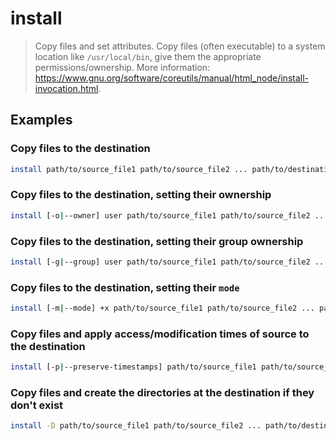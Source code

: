 # install

> Copy files and set attributes. Copy files (often executable) to a system location like `/usr/local/bin`, give them the appropriate permissions/ownership. More information: <https://www.gnu.org/software/coreutils/manual/html_node/install-invocation.html>.

## Examples

### Copy files to the destination

```bash
install path/to/source_file1 path/to/source_file2 ... path/to/destination
```

### Copy files to the destination, setting their ownership

```bash
install [-o|--owner] user path/to/source_file1 path/to/source_file2 ... path/to/destination
```

### Copy files to the destination, setting their group ownership

```bash
install [-g|--group] user path/to/source_file1 path/to/source_file2 ... path/to/destination
```

### Copy files to the destination, setting their `mode`

```bash
install [-m|--mode] +x path/to/source_file1 path/to/source_file2 ... path/to/destination
```

### Copy files and apply access/modification times of source to the destination

```bash
install [-p|--preserve-timestamps] path/to/source_file1 path/to/source_file2 ... path/to/destination
```

### Copy files and create the directories at the destination if they don't exist

```bash
install -D path/to/source_file1 path/to/source_file2 ... path/to/destination
```
